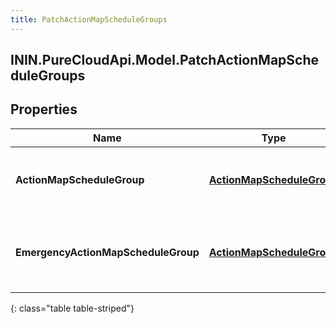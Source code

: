 ```yaml
---
title: PatchActionMapScheduleGroups
---
```

## ININ.PureCloudApi.Model.PatchActionMapScheduleGroups

## Properties

|Name | Type | Description | Notes|
|------------ | ------------- | ------------- | -------------|
| **ActionMapScheduleGroup** | [**ActionMapScheduleGroup**](ActionMapScheduleGroup.html) | The actions map&#39;s associated schedule group. | |
| **EmergencyActionMapScheduleGroup** | [**ActionMapScheduleGroup**](ActionMapScheduleGroup.html) | The action map&#39;s associated emergency schedule group. | [optional] |
{: class="table table-striped"}


